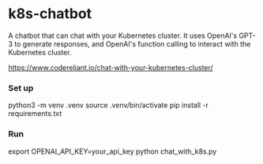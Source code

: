 # k8s-chatbot
A chatbot that can chat with your Kubernetes cluster.
It uses OpenAI's GPT-3 to generate responses, and OpenAI's function calling to interact with the Kubernetes cluster.

https://www.codereliant.io/chat-with-your-kubernetes-cluster/


### Set up
python3 -m venv .venv
source .venv/bin/activate
pip install -r requirements.txt


### Run
export OPENAI_API_KEY=your_api_key
python chat_with_k8s.py
